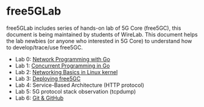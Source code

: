 # free5GLab

free5GLab includes series of hands-on lab of 5G Core (free5GC), this document is being maintained by students of WireLab.
This document helps the lab newbies (or anyone who interested in 5G Core) to understand how to develop/trace/use free5GC.

- Lab 0: [Network Programming with Go](./lab0/README.md)
- Lab 1: [Concurrent Programming in Go](./lab1/README.md)
- Lab 2: [Networking Basics in Linux kernel](./lab2/README.md)
- Lab 3: [Deploying free5GC](./lab3/README.md)
- Lab 4: Service-Based Architecture (HTTP protocol)
- Lab 5: 5G protocol stack observation (tcpdump)
- Lab 6: [Git & GitHub](./lab6/README.md)
